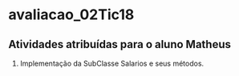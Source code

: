 # avaliacao_02Tic18

## Atividades atribuídas para o aluno Matheus

1. Implementação da SubClasse Salarios e seus métodos.